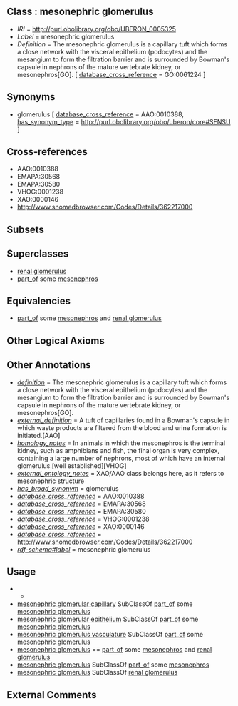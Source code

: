 
## Class : mesonephric glomerulus

 * *IRI* = http://purl.obolibrary.org/obo/UBERON_0005325
 * *Label* = mesonephric glomerulus
 * *Definition* = The mesonephric glomerulus is a capillary tuft which forms a close network with the visceral epithelium (podocytes) and the mesangium to form the filtration barrier and is surrounded by Bowman's capsule in nephrons of the mature vertebrate kidney, or mesonephros[GO]. [ [database_cross_reference](../../ef/oboInOwl#hasDbXref.md) = GO:0061224 ]

## Synonyms

 * glomerulus [ [database_cross_reference](../../ef/oboInOwl#hasDbXref.md) = AAO:0010388, [has_synonym_type](../../pe/oboInOwl#hasSynonymType.md) = http://purl.obolibrary.org/obo/uberon/core#SENSU ]

## Cross-references

 * AAO:0010388
 * EMAPA:30568
 * EMAPA:30580
 * VHOG:0001238
 * XAO:0000146
 * http://www.snomedbrowser.com/Codes/Details/362217000

## Subsets


## Superclasses

 * [renal glomerulus](../../UBERON/74/UBERON_0000074.md)
 * [part_of](../../BFO/50/BFO_0000050.md) some [mesonephros](../../UBERON/80/UBERON_0000080.md)

## Equivalencies

 * [part_of](../../BFO/50/BFO_0000050.md) some [mesonephros](../../UBERON/80/UBERON_0000080.md) and [renal glomerulus](../../UBERON/74/UBERON_0000074.md)

## Other Logical Axioms


## Other Annotations

 * *[definition](../../IAO/15/IAO_0000115.md)* = The mesonephric glomerulus is a capillary tuft which forms a close network with the visceral epithelium (podocytes) and the mesangium to form the filtration barrier and is surrounded by Bowman's capsule in nephrons of the mature vertebrate kidney, or mesonephros[GO].
 * *[external_definition](../../UBPROP/01/UBPROP_0000001.md)* = A tuft of capillaries found in a Bowman's capsule in which waste products are filtered from the blood and urine formation is initiated.[AAO]
 * *[homology_notes](../../UBPROP/03/UBPROP_0000003.md)* = In animals in which the mesonephros is the terminal kidney, such as amphibians and fish, the final organ is very complex, containing a large number of nephrons, most of which have an internal glomerulus.[well established][VHOG]
 * *[external_ontology_notes](../../UBPROP/12/UBPROP_0000012.md)* = XAO/AAO class belongs here, as it refers to mesonephric structure
 * *[has_broad_synonym](../../ym/oboInOwl#hasBroadSynonym.md)* = glomerulus
 * *[database_cross_reference](../../ef/oboInOwl#hasDbXref.md)* = AAO:0010388
 * *[database_cross_reference](../../ef/oboInOwl#hasDbXref.md)* = EMAPA:30568
 * *[database_cross_reference](../../ef/oboInOwl#hasDbXref.md)* = EMAPA:30580
 * *[database_cross_reference](../../ef/oboInOwl#hasDbXref.md)* = VHOG:0001238
 * *[database_cross_reference](../../ef/oboInOwl#hasDbXref.md)* = XAO:0000146
 * *[database_cross_reference](../../ef/oboInOwl#hasDbXref.md)* = http://www.snomedbrowser.com/Codes/Details/362217000
 * *[rdf-schema#label](../../el/rdf-schema#label.md)* = mesonephric glomerulus

## Usage

 * -
 * [mesonephric glomerular capillary](../../UBERON/83/UBERON_0006183.md) SubClassOf [part_of](../../BFO/50/BFO_0000050.md) some [mesonephric glomerulus](../../UBERON/25/UBERON_0005325.md)
 * [mesonephric glomerular epithelium](../../UBERON/27/UBERON_0005327.md) SubClassOf [part_of](../../BFO/50/BFO_0000050.md) some [mesonephric glomerulus](../../UBERON/25/UBERON_0005325.md)
 * [mesonephric glomerulus vasculature](../../UBERON/26/UBERON_0005326.md) SubClassOf [part_of](../../BFO/50/BFO_0000050.md) some [mesonephric glomerulus](../../UBERON/25/UBERON_0005325.md)
 * [mesonephric glomerulus](../../UBERON/25/UBERON_0005325.md) == [part_of](../../BFO/50/BFO_0000050.md) some [mesonephros](../../UBERON/80/UBERON_0000080.md) and [renal glomerulus](../../UBERON/74/UBERON_0000074.md)
 * [mesonephric glomerulus](../../UBERON/25/UBERON_0005325.md) SubClassOf [part_of](../../BFO/50/BFO_0000050.md) some [mesonephros](../../UBERON/80/UBERON_0000080.md)
 * [mesonephric glomerulus](../../UBERON/25/UBERON_0005325.md) SubClassOf [renal glomerulus](../../UBERON/74/UBERON_0000074.md)

## External Comments

